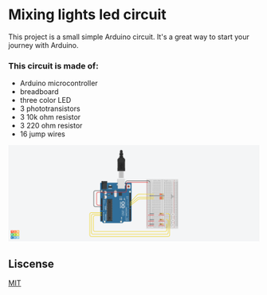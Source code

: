 # Mixing lights led circuit
This project is a small simple Arduino circuit. It's a great way to start your journey with Arduino.

### This circuit is made of:
* Arduino microcontroller
* breadboard
* three color LED
* 3 phototransistors
* 3 10k ohm resistor
* 3 220 ohm resistor
* 16 jump wires

![circuit](https://github.com/rh8991/mixing_lights/blob/main/mixinglamp_circuit.png)
## Liscense
[MIT](https://choosealicense.com/licenses/mit/)
